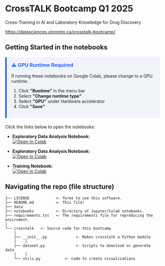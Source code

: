 # CrossTALK Bootcamp Q1 2025

Cross-Training in AI and Laboratory Knowledge for Drug Discovery

https://datasciences.utoronto.ca/crosstalk-bootcamp/

## Getting Started in the notebooks

<div style="background-color: #f0f4f8; border-left: 5px solid #2962ff; padding: 15px; margin: 20px 0;">
  <h3 style="color: #2962ff; margin-top: 0;">⚠️ GPU Runtime Required</h3>
  <p>If running these notebooks on Google Colab, please change to a GPU runtime:</p>
  <ol>
    <li>Click <b>"Runtime"</b> in the menu bar</li>
    <li>Select <b>"Change runtime type"</b></li>
    <li>Select <b>"GPU"</b> under Hardware accelerator</li>
    <li>Click <b>"Save"</b></li>
  </ol>
</div>

Click the links below to open the notebooks:

- **Exploratory Data Analysis Notebook:**  
  [![Open In Colab](https://colab.research.google.com/assets/colab-badge.svg)](https://colab.research.google.com/github/cottascience/crosstalk-q1-2025/blob/main/notebooks/0_CROSSTALK_Python.ipynb)

- **Exploratory Data Analysis Notebook:**  
  [![Open In Colab](https://colab.research.google.com/assets/colab-badge.svg)](https://colab.research.google.com/github/cottascience/crosstalk-q1-2025/blob/main/CROSSTALK_EDA.ipynb)

- **Training Notebook:**  
  [![Open In Colab](https://colab.research.google.com/assets/colab-badge.svg)](https://colab.research.google.com/github/cottascience/crosstalk-q1-2025/blob/main/CROSSTALK_TRAIN.ipynb)

## Navigating the repo (file structure)

```
├── LICENSE            <- Terms to use this software.
├── README.md          <- This file!
├── data
├── notebooks          <- Directory of Jupyter/Colab notebooks.
├── requirements.txt   <- The requirements file for reproducing the enviroment.
│
└── crosstalk   <- Source code for this bootcamp
    │
    ├── __init__.py             <- Makes crosstalk a Python module
    │    │
    ├── dataset.py              <- Scripts to download or generate data
    │    │
    └── utils.py           <- Code to create visualizations
```
